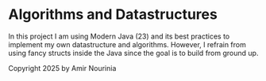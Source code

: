 # Algorithms and Datastructures

In this project I am using Modern Java (23) and its best practices to implement my own datastructure and algorithms. However, I refrain from using fancy structs inside the Java since the goal is to build from ground up.

Copyright 2025 by Amir Nourinia
